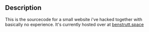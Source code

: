 ## Description
This is the sourcecode for a small website i've hacked together with basically no experience.
It's currently hosted over at [benstrutt.space](https://benstrutt.space)
